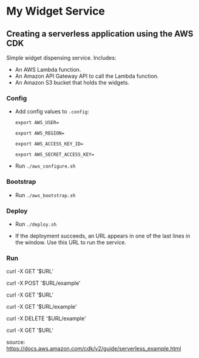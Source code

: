 # My Widget Service
## Creating a serverless application using the AWS CDK
Simple widget dispensing service. Includes:
* An AWS Lambda function.
* An Amazon API Gateway API to call the Lambda function.
* An Amazon S3 bucket that holds the widgets.

### Config
* Add config values to `.config`:

    `export AWS_USER=`

    `export AWS_REGION=`

    `export AWS_ACCESS_KEY_ID=`

    `export AWS_SECRET_ACCESS_KEY=`

* Run `./aws_configure.sh`

### Bootstrap
* Run `./aws_bootstrap.sh`

### Deploy
* Run `./deploy.sh`

* If the deployment succeeds, an URL appears in one of the last lines in the window. Use this URL to run the service.

### Run
curl -X GET '$URL'

curl -X POST '$URL/example'

curl -X GET '$URL'

curl -X GET '$URL/example'

curl -X DELETE '$URL/example'

curl -X GET '$URL'


source: https://docs.aws.amazon.com/cdk/v2/guide/serverless_example.html